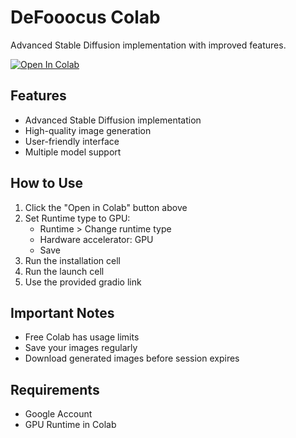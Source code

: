 # DeFooocus Colab

Advanced Stable Diffusion implementation with improved features.

[![Open In Colab](https://colab.research.google.com/assets/colab-badge.svg)](https://colab.research.google.com/github/p3hmuh/DeFooocus/blob/main/DeFooocus_colab.ipynb)

## Features
- Advanced Stable Diffusion implementation
- High-quality image generation
- User-friendly interface
- Multiple model support

## How to Use
1. Click the "Open in Colab" button above
2. Set Runtime type to GPU:
   - Runtime > Change runtime type
   - Hardware accelerator: GPU
   - Save
3. Run the installation cell
4. Run the launch cell
5. Use the provided gradio link

## Important Notes
- Free Colab has usage limits
- Save your images regularly
- Download generated images before session expires

## Requirements
- Google Account
- GPU Runtime in Colab
